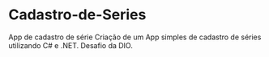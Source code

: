 # Cadastro-de-Series
App de cadastro de série
Criação de um App simples de cadastro de séries utilizando C# e .NET.
Desafio da DIO.
